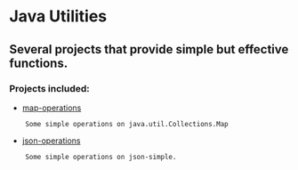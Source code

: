 # Java Utilities

## Several projects that provide simple but effective functions.

### Projects included:

* [map-operations](./map-operations/readme.md)

```
	Some simple operations on java.util.Collections.Map
```

* [json-operations](./json-operations/readme.md)

```
	Some simple operations on json-simple.
```